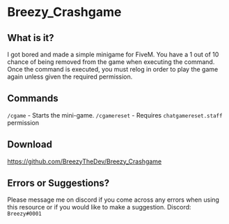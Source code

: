 # Breezy_Crashgame

## What is it?

I got bored and made a simple minigame for FiveM. You have a 1 out of 10 chance of being removed from the game when executing the command. Once the command is executed, you must relog in order to play the game again unless given the required permission.

## Commands

`/cgame` - Starts the mini-game.
`/cgamereset` - Requires `chatgamereset.staff` permission

## Download
https://github.com/BreezyTheDev/Breezy_Crashgame

## Errors or Suggestions?
Please message me on discord if you come across any errors when using this resource or if you would like to make a suggestion.
Discord: `Breezy#0001`


